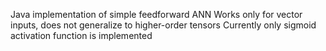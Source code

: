 Java implementation of simple feedforward ANN
Works only for vector inputs, does not generalize to higher-order tensors
Currently only sigmoid activation function is implemented
